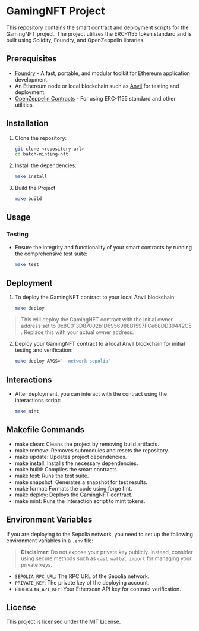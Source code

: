# GamingNFT Project

This repository contains the smart contract and deployment scripts for the GamingNFT project. The project utilizes the ERC-1155 token standard and is built using Solidity, Foundry, and OpenZeppelin libraries.

## Prerequisites

- [Foundry](https://getfoundry.sh/) - A fast, portable, and modular toolkit for Ethereum application development.
- An Ethereum node or local blockchain such as [Anvil](https://book.getfoundry.sh/anvil/) for testing and deployment.
- [OpenZeppelin Contracts](https://github.com/OpenZeppelin/openzeppelin-contracts) - For using ERC-1155 standard and other utilities.

## Installation

1. Clone the repository:
   ```bash
   git clone <repository-url>
   cd batch-minting-nft
2. Install the dependencies:
    ```bash
    make install
3. Build the Project 
   ```bash
   make build
## Usage

### Testing

- Ensure the integrity and functionality of your smart contracts by running the comprehensive test suite:
   ```bash
   make test
## Deployment

1. To deploy the GamingNFT contract to your local Anvil blockchain:
   ```bash
   make deploy
 > This will deploy the GamingNFT contract with the initial owner address set to 0x8C013D87002b1D6956988B1597FCe68DD39442C5 . Replace this with your actual owner address.
2. Deploy your GamingNFT contract to a local Anvil blockchain for initial testing and verification:
   ```bash
   make deploy ARGS="--network sepolia"
## Interactions
- After deployment, you can interact with the contract using the interactions script:
  ```bash
  make mint
## Makefile Commands
- make clean: Cleans the project by removing build artifacts.
- make remove: Removes submodules and resets the repository.
- make update: Updates project dependencies.
- make install: Installs the necessary dependencies.
- make build: Compiles the smart contracts.
- make test: Runs the test suite.
- make snapshot: Generates a snapshot for test results.
- make format: Formats the code using forge fmt.
- make deploy: Deploys the GamingNFT contract.
- make mint: Runs the interaction script to mint tokens.

## Environment Variables

If you are deploying to the Sepolia network, you need to set up the following environment variables in a `.env` file:

> **Disclaimer**: Do not expose your private key publicly. Instead, consider using secure methods such as `cast wallet import` for managing your private keys.

- `SEPOLIA_RPC_URL`: The RPC URL of the Sepolia network.
- `PRIVATE_KEY`: The private key of the deploying account.
- `ETHERSCAN_API_KEY`: Your Etherscan API key for contract verification.

## License
This project is licensed under the MIT License.




